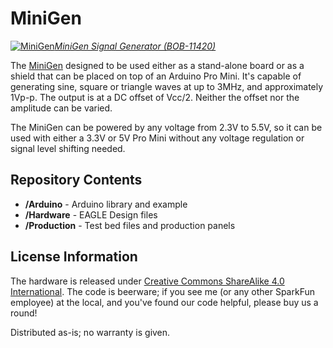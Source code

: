 MiniGen
=======

[![MiniGen](imagelinkgoeshere)*MiniGen Signal Generator
(BOB-11420)*](https://www.sparkfun.com/products/11420)

The [MiniGen](https://www.sparkfun.com/products/11420) designed to be used
either as a stand-alone board or as a shield that can be placed on top of an
Arduino Pro Mini. It's capable of generating sine, square or triangle waves at
up to 3MHz, and approximately 1Vp-p. The output is at a DC offset of Vcc/2.
Neither the offset nor the amplitude can be varied.

The MiniGen can be powered by any voltage from 2.3V to 5.5V, so it can be used
with either a 3.3V or 5V Pro Mini without any voltage regulation or signal level
shifting needed.

Repository Contents
-------------------
* **/Arduino** - Arduino library and example
* **/Hardware** - EAGLE Design files
* **/Production** - Test bed files and production panels

License Information
-------------------
The hardware is released under [Creative Commons ShareAlike 4.0
International](https://creativecommons.org/licenses/by-sa/4.0/).
The code is beerware; if you see me (or any other SparkFun employee) at the
local, and you've found our code helpful, please buy us a round!

Distributed as-is; no warranty is given.
